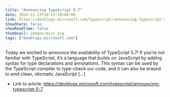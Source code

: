 ```yaml
---
title: "Announcing TypeScript 5.7"
date: 2024-11-22T18:15:19+00:00
link: https://devblogs.microsoft.com/typescript/announcing-typescript-5-7
showShare: false
showReadTime: false
thumbnail: images/misc.png
tags: ["devblogs.microsoft.com"]
---
```

Today we excited to announce the availability of TypeScript 5.7! If you’re not familiar with TypeScript, it’s a language that builds on JavaScript by adding syntax for type declarations and annotations. This syntax can be used by the TypeScript compiler to type-check our code, and it can also be erased to emit clean, idiomatic JavaScript […]

- Link to article: https://devblogs.microsoft.com/typescript/announcing-typescript-5-7